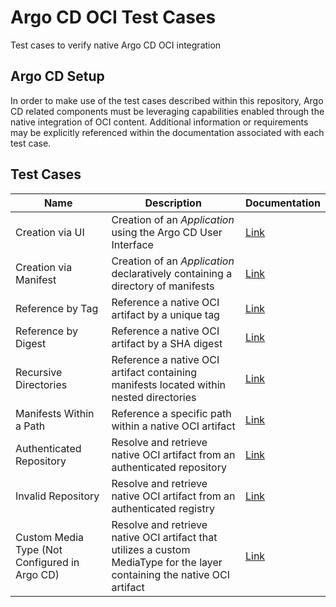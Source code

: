 # Argo CD OCI Test Cases

Test cases to verify native Argo CD OCI integration

## Argo CD Setup

In order to make use of the test cases described within this repository, Argo CD related components must be leveraging capabilities enabled through the native integration of OCI content. Additional information or requirements may be explicitly referenced within the documentation associated with each test case.

## Test Cases

| Name       | Description | Documentation |
| ---------- | ----------- | ------------- |
| Creation via UI | Creation of an _Application_ using the Argo CD User Interface | [Link](docs/testcase1.md) |
| Creation via Manifest | Creation of an _Application_ declaratively containing a directory of manifests | [Link](docs/testcase2.md) |
| Reference by Tag | Reference a native OCI artifact by a unique tag | [Link](docs/testcase3.md) |
| Reference by Digest | Reference a native OCI artifact by a SHA digest | [Link](docs/testcase4.md) | 
| Recursive Directories | Reference a native OCI artifact containing manifests located within nested directories | [Link](docs/testcase5.md) | 
| Manifests Within a Path | Reference a specific path within a native OCI artifact | [Link](docs/testcase6.md) | 
| Authenticated Repository | Resolve and retrieve native OCI artifact from an authenticated repository | [Link](docs/testcase7.md) | 
| Invalid Repository | Resolve and retrieve native OCI artifact from an authenticated registry | [Link](docs/testcase8.md) | 
| Custom Media Type (Not Configured in Argo CD) | Resolve and retrieve native OCI artifact that utilizes a custom MediaType for the layer containing the native OCI artifact | [Link](docs/testcase9.md) | 